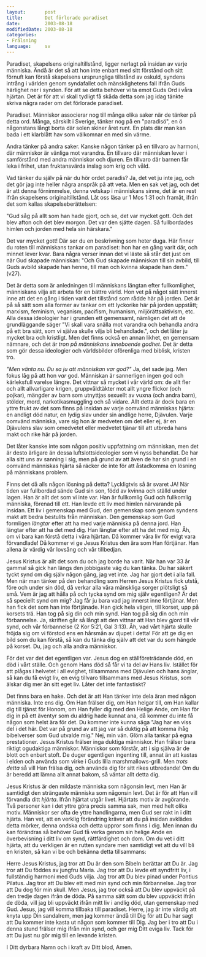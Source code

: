 ```yaml
---
layout:       post
title:        Det förlorade paradiset
date:         2003-08-18
modifiedDate: 2003-08-18
categories:
- Frälsning
language:     sv
---
```

Paradiset, skapelsens originaltillstånd, ligger nerlagt på insidan av varje människa.  Ändå är det så att hon inte enbart med sitt förstånd och sitt förnuft kan förstå skapelsens ursprungliga tillstånd av oskuld, syndens intrång i världen genom syndafallet och  mänsklighetens fall ifrån Guds härlighet ner i synden.  För att se detta behöver vi ta emot Guds Ord i våra hjärtan.  Det är för att vi skall tydligt få skåda detta som jag idag tänkte skriva några rader om det förlorade paradiset.

Paradiset.  Människor associerar nog till många olika saker när de tänker på detta ord.  Många, särskilt i Sverige, tänker nog på en "paradisö", en ö någonstans långt borta där solen skiner året runt. En plats där man kan bada i ett klarblått hav som välkomnar en med  sin värme.

Andra tänker på andra saker.  Kanske någon tänker på en tillvaro av harmoni, där människor är vänliga mot varandra.  En tillvaro där människan lever i samförstånd med andra människor och djuren.  En tillvaro där barnen får leka i frihet, utan fruktansvärda inslag som krig och våld.

Vad tänker du själv på när du hör ordet paradis?  Ja, det vet ju inte jag, och det gör jag inte heller några anspråk på att veta.  Men en sak vet jag, och det är att denna förnimmelse, denna vetskap i människans sinne, det är en rest ifrån skapelsens originaltillstånd. Låt oss läsa ur 1 Mos 1:31 och framåt, ifrån det som kallas skapelseberättelsen:
<p class="quote">"Gud såg på allt som han hade gjort, och se, det var mycket gott.  Och det blev afton och det blev morgon.  Det var den sjätte dagen.  Så fullbordades himlen och jorden med hela sin härskara."</p>Det var mycket gott!  Där ser du en beskrivning som heter duga.  Här finner du roten till människans tankar om paradiset: hon har en gång varit där, och minnet lever kvar.  Bara några verser innan det vi läste så står det just om när Gud skapade människan: "Och Gud skapade människan till sin avbild, till Guds avbild skapade han henne, till man och kvinna skapade han dem." (v27).

Det är detta som är anledningen till människans längtan efter fullkomlighet, människans vilja att arbeta för en bättre värld.  Hon vet på något sätt innerst inne att det en gång i tiden varit det tillstånd som rådde här på jorden.  Det är på så sätt som alla former av tankar om ett lyckorike här på jorden uppstått; marxism, feminism, veganism, pacifism, humanism, miljörättsaktivism, etc.  Alla dessa ideologier har i grunden ett gemensamt, nämligen det att de grundläggande säger "Vi skall vara snälla mot varandra och behandla andra på ett bra sätt, som vi själva skulle vilja bli behandlade.", och det låter ju mycket bra och kristligt.  Men det finns också en annan likhet, en gemensam nämnare, och det är <em>tron på människans inneboende godhet</em>.  Det är detta som gör dessa ideologier och världsbilder oförenliga med biblisk, kristen tro.

<em>"Men vänta nu.  Du sa ju att människan var god?"</em> Ja, det sade jag.  Men fokus låg på att hon <em>var</em> god.  Människan är sannerligen ingen god och kärleksfull varelse längre.  Det vittnar så mycket i vår värld om: de allt fler och allt  allvarligare krigen, gruppvåldtäkter mot allt yngre flickor (och pojkar), mängder av barn som utnyttjas sexuellt av vuxna (och andra barn), stölder, mord, narkotikasmuggling och så vidare.  Allt detta är dock bara en yttre frukt av det som finns på insidan av varje oomvänd människas hjärta: en andligt död natur, en lydig slav under sin andlige herre, Djävulen. Varje oomvänd människa, vare sig hon är medveten om det eller ej, är en Djävulens slav som omedvetet eller medvetet tjänar till att utbreda hans makt och rike här på jorden.

Det låter kanske inte som någon positiv uppfattning om människan, men det är desto ärligare än dessa luftslottsideologier som vi nyss behandlat.  De har alla sitt uns av sanning i sig, men på grund av att
även de har sin grund i en oomvänd människas hjärta så räcker de inte för att åstadkomma en lösning på människans problem.

Finns det då alls någon lösning på detta?  Lyckligtvis så är svaret JA!  När tiden var fullbordad sände Gud sin son, född av kvinna och ställd under lagen.  Han är allt det som vi inte var.  Han är fullkomlig Gud och fullkomlig människa, förenad till ett.  Han levde ett liv med himlen närvarande på insidan.  Ett liv i gemenskap med Gud, den gemenskap som genom syndens makt att bedra bestulits från människan.  Den gemenskap som Gud formligen <em>längtar</em> efter att ha med varje människa på denna jord.  Han längtar efter att ha det med dig.  Han längtar efter att ha det med mig.  Åh, om vi bara kan förstå detta i våra hjärtan.  Då kommer våra liv för evigt vara förvandlade! Då kommer vi ge Jesus Kristus den ära som Han förtjänar.  Han allena
är värdig vår lovsång och vår tillbedjan.

Jesus Kristus är allt det som du och jag borde ha varit.  När han var 33 år gammal så gick han längs den jobbigaste väg du kan tänka.  Du har säkert tyckt synd om dig själv någon gång, jag vet inte.  Jag har
gjort det i alla fall.  Men när man tänker på den behandling som Herren Jesus Kristus fick utstå, före och under sin död, då verkar alla våra mänskliga sorger plötsligt så små.  Vem är jag att hålla på och tycka synd om mig själv egentligen?  Är det så speciellt synd om mig?  Jag får ju bara vad jag innerst inne förtjänar.  Men han fick det som han inte förtjänade.  Han gick hela vägen, till korset, upp på korsets trä.  Han tog på sig din och min synd.  Han tog på sig din och min förbannelse.  Ja, skriften går så långt att den vittnar att Han blev <em>gjord</em> till vår synd, och vår förbannelse (2 Kor 5:21, Gal 3:13).  Åh, vad vårt hjärta skulle fröjda sig om vi förstod ens en hårsmån av djupet i detta!  För att ge dig en bild som du kan förstå, så kan du tänka dig själv att det var du som hängde på korset.  Du, jag och alla andra människor.

För det var det det egentligen var. Jesus dog en ställföreträdande död, en död i vårt ställe.  Och genom Hans död så får vi ta del av Hans liv.  Istället  för att plågas i helvetet i all evighet, tillsammans med Djävulen och hans änglar, så kan du få evigt liv, en evig tillvaro tillsammans med Jesus Kristus, som älskar dig mer än sitt eget liv.  Låter det inte fantastiskt?

Det finns bara en hake.  Och det är att Han tänker inte dela äran med någon människa.  Inte ens dig.  Om Han frälser dig, om Han helgar till, om Han kallar dig till tjänst för Honom, om Han fyller dig med den Helige Ande, om Han för dig in på ett äventyr som du aldrig hade kunnat ana, då kommer du inte få någon som helst ära för det.  Du kommer inte kunna säga "Jag har en viss del i det här.  Det var på grund av att jag var så duktig på att komma ihåg bibelverser som Gud utvalde mig."  Nej, min vän.  Glöm alla tankar på egna prestationer.  Jesus Kristus frälser inga duktiga människor.  Han frälser bara riktigt ogudaktiga människor.  Människor som förstår, att i sig själva är de blott och enbart stoft.  De duger egentligen ingenting till, annat än att kastas i elden och använda som virke i Guds lilla marshmallows-grill.  Men <em>trots detta</em> så vill Han frälsa dig, och använda dig för sitt rikes utbredande!  Om du är beredd att lämna allt annat bakom, så väntar allt detta dig.

Jesus Kristus är den mildaste människa som någonsin levt, men Han är samtidigt den strängaste människa som någonsin levt.  Det är för att Han vill förvandla ditt <em>hjärta</em>.  Ifrån hjärtat utgår livet.  Hjärtats motiv är avgörande.  Två personer kan i det yttre göra precis samma sak, men med helt olika motiv.  Människor ser ofta de yttre handlingarna, men Gud ser rakt in i ditt hjärta.  Han vet, att en verklig förändring kräver att du på insidan avklädes detta mörker, denna ondska och detta uppror som finns i dig.  Men innan du kan förändras så behöver Gud få verka genom sin helige Ande en överbevisning i ditt liv om synd, rättfärdighet och dom.  Om du vet i ditt hjärta, att du verkligen är en rutten syndare men samtidigt vet att du vill bli en kristen, så kan vi be och bekänna detta tillsammans:

<p class="prayer">Herre Jesus Kristus, jag tror att Du är den som Bibeln berättar att Du är.  Jag tror att Du föddes av jungfru Maria.  Jag tror att Du levde ett syndfritt liv, i fullständig harmoni med Guds vilja.  Jag tror att Du blev pinad under Pontius Pilatus.  Jag tror att Du blev ett med min synd och min förbannelse.  Jag tror att Du dog för min skull.  Men Jesus, jag tror också att Du blev uppväckt på den tredje dagen ifrån de döda.  På samma sätt som du blev uppväckt ifrån de döda, vill jag bli uppväckt ifrån mitt liv i andlig död, utan gemenskap med Gud.  Jesus, jag vill komma tillbaka till paradiset. Herre, jag är inte värdig att knyta upp Din sandalrem, men jag kommer ändå till Dig för att Du har sagt att Du kommer inte kasta ut någon som kommer till Dig.  Jag ber i tro att Du i denna stund frälser mig ifrån min synd, och ger mig Ditt eviga liv.  Tack för att Du just nu gör mig till en levande kristen.

I Ditt dyrbara Namn
och i kraft av Ditt blod,
Amen.
</p>
